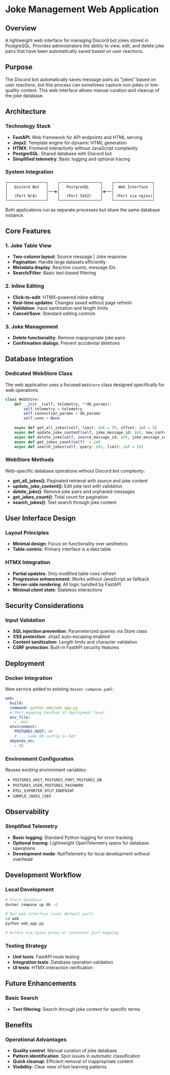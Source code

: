 # Joke Management Web Application

## Overview
A lightweight web interface for managing Discord bot jokes stored in PostgreSQL. Provides administrators the ability to view, edit, and delete joke pairs that have been automatically saved based on user reactions.

## Purpose
The Discord bot automatically saves message pairs as "jokes" based on user reactions, but this process can sometimes capture non-jokes or low-quality content. This web interface allows manual curation and cleanup of the joke database.

## Architecture

### Technology Stack
- **FastAPI**: Web framework for API endpoints and HTML serving
- **Jinja2**: Template engine for dynamic HTML generation  
- **HTMX**: Frontend interactivity without JavaScript complexity
- **PostgreSQL**: Shared database with Discord bot
- **Simplified telemetry**: Basic logging and optional tracing

### System Integration
```
┌─────────────────┐    ┌──────────────────┐    ┌─────────────────┐
│   Discord Bot   │    │   PostgreSQL     │    │  Web Interface  │
│                 │───▶│                  │◀───│                 │
│   (Port N/A)    │    │   (Port 5432)    │    │ (Port via nginx)│
└─────────────────┘    └──────────────────┘    └─────────────────┘
```

Both applications run as separate processes but share the same database instance.

## Core Features

### 1. Joke Table View
- **Two-column layout**: Source message | Joke response
- **Pagination**: Handle large datasets efficiently
- **Metadata display**: Reaction counts, message IDs
- **Search/Filter**: Basic text-based filtering

### 2. Inline Editing
- **Click-to-edit**: HTMX-powered inline editing
- **Real-time updates**: Changes saved without page refresh
- **Validation**: Input sanitization and length limits
- **Cancel/Save**: Standard editing controls

### 3. Joke Management
- **Delete functionality**: Remove inappropriate joke pairs
- **Confirmation dialogs**: Prevent accidental deletions

## Database Integration

### Dedicated WebStore Class
The web application uses a focused `WebStore` class designed specifically for web operations:

```python
class WebStore:
    def __init__(self, telemetry, **db_params):
        self.telemetry = telemetry
        self.connection_params = db_params
        self.conn = None
    
    async def get_all_jokes(self, limit: int = 50, offset: int = 0)
    async def update_joke_content(self, joke_message_id: int, new_content: str)
    async def delete_joke(self, source_message_id: int, joke_message_id: int)
    async def get_jokes_count(self) -> int
    async def search_jokes(self, query: str, limit: int = 50)
```

### WebStore Methods
Web-specific database operations without Discord bot complexity:

- **get_all_jokes()**: Paginated retrieval with source and joke content
- **update_joke_content()**: Edit joke text with validation
- **delete_joke()**: Remove joke pairs and orphaned messages
- **get_jokes_count()**: Total count for pagination
- **search_jokes()**: Text search through joke content

## User Interface Design

### Layout Principles
- **Minimal design**: Focus on functionality over aesthetics
- **Table-centric**: Primary interface is a data table

### HTMX Integration
- **Partial updates**: Only modified table rows refresh
- **Progressive enhancement**: Works without JavaScript as fallback
- **Server-side rendering**: All logic handled by FastAPI
- **Minimal client state**: Stateless interactions

## Security Considerations

### Input Validation
- **SQL injection prevention**: Parameterized queries via Store class
- **XSS protection**: Jinja2 auto-escaping enabled
- **Content sanitization**: Length limits and character validation
- **CSRF protection**: Built-in FastAPI security features

## Deployment

### Docker Integration
New service added to existing `docker-compose.yaml`:

```yaml
web:
  build: .
  command: python web/web_app.py
  # Port mapping handled at deployment level
  env_file:
    - .env
  environment:
    POSTGRES_HOST: db
    # ... same DB config as bot
  depends_on:
    - db
```

### Environment Configuration
Reuses existing environment variables:
- `POSTGRES_HOST`, `POSTGRES_PORT`, `POSTGRES_DB`
- `POSTGRES_USER`, `POSTGRES_PASSWORD`
- `OTEL_EXPORTER_OTLP_ENDPOINT`
- `SAMPLE_JOKES_COEF`

## Observability

### Simplified Telemetry
- **Basic logging**: Standard Python logging for error tracking
- **Optional tracing**: Lightweight OpenTelemetry spans for database operations
- **Development mode**: NullTelemetry for local development without overhead

## Development Workflow

### Local Development
```bash
# Start database
docker compose up db -d

# Run web interface (uses default port)
cd web
python web_app.py

# Access via nginx proxy or container port mapping
```

### Testing Strategy
- **Unit tests**: FastAPI route testing
- **Integration tests**: Database operation validation
- **UI tests**: HTMX interaction verification

## Future Enhancements

### Basic Search
- **Text filtering**: Search through joke content for specific terms

## Benefits

### Operational Advantages
- **Quality control**: Manual curation of joke database
- **Pattern identification**: Spot issues in automatic classification
- **Quick cleanup**: Efficient removal of inappropriate content
- **Visibility**: Clear view of bot learning patterns